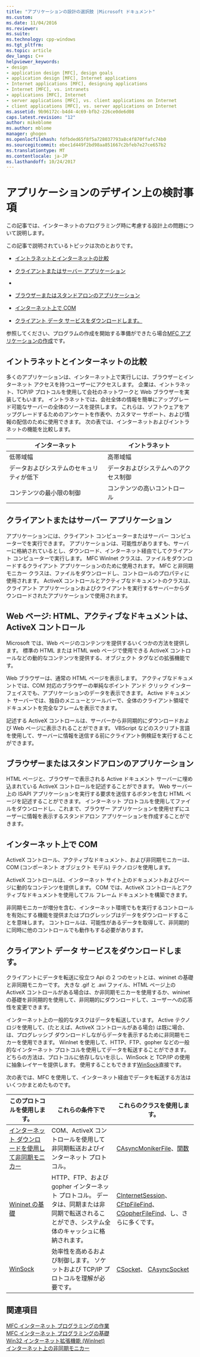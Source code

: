 ```yaml
---
title: "アプリケーションの設計の選択肢 |Microsoft ドキュメント"
ms.custom: 
ms.date: 11/04/2016
ms.reviewer: 
ms.suite: 
ms.technology: cpp-windows
ms.tgt_pltfrm: 
ms.topic: article
dev_langs: C++
helpviewer_keywords:
- design
- application design [MFC], design goals
- application design [MFC], Internet applications
- Internet applications [MFC], designing applications
- Internet [MFC], vs. intranets
- applications [MFC], Internet
- server applications [MFC], vs. client applications on Internet
- client applications [MFC], vs. server applications on Internet
ms.assetid: 9b96172c-b4d4-4c69-bfb2-226ce0de6d08
caps.latest.revision: "12"
author: mikeblome
ms.author: mblome
manager: ghogen
ms.openlocfilehash: fdfbded65f8f5a728037793a8c4f870ffafc74b0
ms.sourcegitcommit: ebec1d449f2bd98aa851667c2bfeb7e27ce657b2
ms.translationtype: MT
ms.contentlocale: ja-JP
ms.lasthandoff: 10/24/2017
---
```

# <a name="application-design-choices"></a>アプリケーションのデザイン上の検討事項
この記事では、インターネットのプログラミング時に考慮する設計上の問題について説明します。  
  
 この記事で説明されているトピックは次のとおりです。  
  
-   [イントラネットとインターネットの比較](#_core_intranet_versus_internet)  
  
-   [クライアントまたはサーバー アプリケーション](#_core_client_or_server_application)  
  
-   [](#_core_the_web_page)  
  
-   [ブラウザーまたはスタンドアロンのアプリケーション](#_core_browser_or_standalone)  
  
-   [インターネット上で COM](#_core_com_on_the_internet)  
  
-   [クライアント データ サービスをダウンロードします。](#_core_client_data_download_services)  
  
 参照してください、プログラムの作成を開始する準備ができたら場合[MFC アプリケーションの作成](../mfc/writing-mfc-applications.md)です。  
  
##  <a name="_core_intranet_versus_internet"></a>イントラネットとインターネットの比較  
 多くのアプリケーションは、インターネット上で実行しには、ブラウザーとインターネット アクセスを持つユーザーにアクセスします。 企業は、イントラネット、TCP/IP プロトコルを使用して会社のネットワークと Web ブラウザーを実装してもいます。 イントラネットでは、会社全体の情報を簡単にアップグレード可能なサーバーの全体のソースを提供します。 これらは、ソフトウェアをアップグレードするためのアンケートを作表や、カスタマー サポート、および情報の配信のために使用できます。 次の表では、インターネットおよびイントラネットの機能を比較します。  
  
|インターネット|イントラネット|  
|--------------|--------------|  
|低帯域幅|高帯域幅|  
|データおよびシステムのセキュリティが低下|データおよびシステムへのアクセス制御|  
|コンテンツの最小限の制御|コンテンツの高いコントロール|  
  
##  <a name="_core_client_or_server_application"></a>クライアントまたはサーバー アプリケーション  
 アプリケーションには、クライアント コンピューターまたはサーバー コンピューターでを実行できます。 アプリケーションは、可能性がありますも、サーバーに格納されているとし、ダウンロード、インターネット経由でしてクライアント コンピューターで実行します。 MFC WinInet クラスは、ファイルをダウンロードするクライアント アプリケーションのために使用されます。 MFC と非同期モニカー クラスは、ファイルをダウンロードし、コントロールのプロパティに使用されます。 ActiveX コントロールとアクティブなドキュメントのクラスは、クライアント アプリケーションおよびクライアントを実行するサーバーからダウンロードされたアプリケーションで使用されます。  
  
##  <a name="_core_the_web_page"></a>Web ページ: HTML、アクティブなドキュメントは、ActiveX コントロール  
 Microsoft では、Web ページのコンテンツを提供するいくつかの方法を提供します。 標準の HTML または HTML web ページで使用できる ActiveX コントロールなどの動的なコンテンツを提供する、オブジェクト タグなどの拡張機能です。  
  
 Web ブラウザーは、通常の HTML ページを表示します。 アクティブなドキュメントでは、COM 対応のブラウザーの単純なポイント アンド クリック インターフェイスでも、アプリケーションのデータを表示できます。 Active ドキュメント サーバーでは、独自のメニューとツールバーで、全体のクライアント領域でドキュメントを完全なフレームを表示できます。  
  
 記述する ActiveX コントロールは、サーバーから非同期的にダウンロードおよび Web ページに表示されることができます。 VBScript などのスクリプト言語を使用して、サーバーに情報を送信する前にクライアント側検証を実行することができます。  
  
##  <a name="_core_browser_or_standalone"></a>ブラウザーまたはスタンドアロンのアプリケーション  
 HTML ページと、ブラウザーで表示される Active ドキュメント サーバーに埋め込まれている ActiveX コントロールを記述することができます。 Web サーバー上の ISAPI アプリケーションを実行する要求を送信するボタンを含む HTML ページを記述することができます。 インターネット プロトコルを使用してファイルをダウンロードし、これまで、ブラウザー アプリケーションを使用せずにユーザーに情報を表示するスタンドアロン アプリケーションを作成することができます。  
  
##  <a name="_core_com_on_the_internet"></a>インターネット上で COM  
 ActiveX コントロール、アクティブなドキュメント、および非同期モニカーは、COM (コンポーネント オブジェクト モデル) テクノロジを使用します。  
  
 ActiveX コントロールは、インターネット サイト上のドキュメントおよびページに動的なコンテンツを提供します。 COM では、ActiveX コントロールとアクティブなドキュメントを使用してフル フレーム ドキュメントを構築できます。  
  
 非同期モニカーが増分を含む、インターネット環境でもを実行するコントロールを有効にする機能を提供またはプログレッシブはデータをダウンロードすることを意味します。 コントロールは、可能性があるデータを取得して、非同期的に同時に他のコントロールでも動作もする必要があります。  
  
##  <a name="_core_client_data_download_services"></a>クライアント データ サービスをダウンロードします。  
 クライアントにデータを転送に役立つ Api の 2 つのセットとは、wininet の基礎と非同期モニカーです。 大きな .gif と .avi ファイル、HTML ページ上の ActiveX コントロールがある場合は、か非同期モニカーを使用するか、wininet の基礎を非同期的を使用して、非同期的にダウンロードして、ユーザーへの応答性を変更できます。  
  
 インターネット上の一般的なタスクはデータを転送しています。 Active テクノロジを使用して、(たとえば、ActiveX コントロールがある場合) は既に場合、は、プログレッシブ ダウンロードしながらデータを表示するために非同期モニカーを使用できます。 WinInet を使用して、HTTP、FTP、gopher などの一般的なインターネット プロトコルを使用してデータを転送することができます。 どちらの方法は、プロトコルに依存しないを示し、WinSock と TCP/IP の使用に抽象レイヤーを提供します。 使用することもできます[WinSock](../mfc/windows-sockets-in-mfc.md)直接です。  
  
 次の表では、MFC を使用して、インターネット経由でデータを転送する方法はいくつかまとめたものです。  
  
|このプロトコルを使用します。|これらの条件下で|これらのクラスを使用します。|  
|-----------------------|----------------------------|-------------------------|  
|[インターネット ダウンロードを使用して非同期モニカー](../mfc/asynchronous-monikers-on-the-internet.md)|COM、ActiveX コントロールを使用して非同期転送およびインターネット プロトコル。|[CAsyncMonikerFile](../mfc/reference/casyncmonikerfile-class.md)、[関数](../mfc/reference/cdatapathproperty-class.md)|  
|[Wininet の基礎](../mfc/win32-internet-extensions-wininet.md)|HTTP、FTP、および gopher インターネット プロトコル。 データは、同期または非同期で転送されることができ、システム全体のキャッシュに格納されます。|[CInternetSession](../mfc/reference/cinternetsession-class.md)、 [CFtpFileFind](../mfc/reference/cftpfilefind-class.md)、 [CGopherFileFind](../mfc/reference/cgopherfilefind-class.md)、し、さらに多くです。|  
|[WinSock](../mfc/windows-sockets-in-mfc.md)|効率性を高めるおよび制御します。 ソケットおよび TCP/IP プロトコルを理解が必要です。|[CSocket](../mfc/reference/csocket-class.md)、 [CAsyncSocket](../mfc/reference/casyncsocket-class.md)|  
  
## <a name="see-also"></a>関連項目  
 [MFC インターネット プログラミングの作業](../mfc/mfc-internet-programming-tasks.md)   
 [MFC インターネット プログラミングの基礎](../mfc/mfc-internet-programming-basics.md)   
 [Win32 インターネット拡張機能 (WinInet)](../mfc/win32-internet-extensions-wininet.md)   
 [インターネット上の非同期モニカー](../mfc/asynchronous-monikers-on-the-internet.md)

